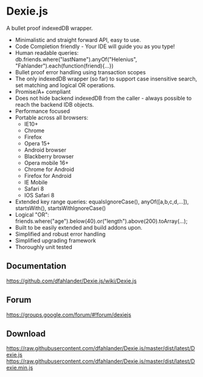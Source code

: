 Dexie.js
========
A bullet proof indexedDB wrapper.

 * Minimalistic and straight forward API, easy to use.
 * Code Completion friendly - Your IDE will guide you as you type!
 * Human readable queries: db.friends.where("lastName").anyOf("Helenius", "Fahlander").each(function(friend){...})
 * Bullet proof error handling using transaction scopes
 * The only indexedDB wrapper (so far) to support case insensitive search, set matching and logical OR operations.
 * Promise/A+ compliant
 * Does not hide backend indexedDB from the caller - always possible to reach the backend IDB objects.
 * Performance focused
 * Portable across all browsers:
   * IE10+
   * Chrome
   * Firefox
   * Opera 15+
   * Android browser
   * Blackberry browser
   * Opera mobile 16+
   * Chrome for Android
   * Firefox for Android
   * IE Mobile
   * Safari 8
   * IOS Safari 8
 * Extended key range queries: equalsIgnoreCase(), anyOf([a,b,c,d,...]), startsWith(), startsWithIgnoreCase()
 * Logical "OR": friends.where("age").below(40).or("length").above(200).toArray(...);
 * Built to be easily extended and build addons upon.
 * Simplified and robust error handling
 * Simplified upgrading framework
 * Thoroughly unit tested

Documentation
-------------
https://github.com/dfahlander/Dexie.js/wiki/Dexie.js

Forum
-----
https://groups.google.com/forum/#!forum/dexiejs

Download
--------
https://raw.githubusercontent.com/dfahlander/Dexie.js/master/dist/latest/Dexie.js
https://raw.githubusercontent.com/dfahlander/Dexie.js/master/dist/latest/Dexie.min.js


